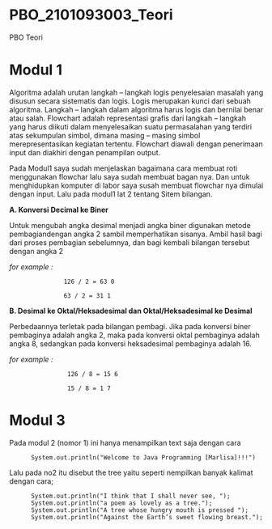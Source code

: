# PBO_2101093003_Teori
PBO Teori
# Modul 1
Algoritma adalah urutan langkah – langkah logis penyelesaian masalah yang disusun secara sistematis dan logis. Logis merupakan kunci dari sebuah algoritma. Langkah – 
langkah dalam algoritma harus logis dan bernilai benar atau salah. Flowchart adalah representasi grafis dari langkah – langkah yang harus diikuti dalam menyelesaikan suatu permasalahan yang terdiri atas sekumpulan simbol, dimana masing – masing simbol merepresentasikan kegiatan tertentu. Flowchart diawali dengan penerimaan input dan diakhiri dengan penampilan output.

Pada Modul1 saya sudah menjelaskan bagaimana cara membuat roti menggunakan flowchar lalu saya sudah membuat bagan nya. Dan untuk menghidupkan komputer di labor saya susah membuat flowchar nya dimulai dengan input. Lalu pada modul1 lat 2 tentang Sitem bilangan.

**A. Konversi Decimal ke Biner**

  Untuk mengubah angka desimal menjadi angka biner digunakan metode pembagiandengan angka 2 sambil memperhatikan sisanya. Ambil hasil bagi dari proses pembagian sebelumnya, dan bagi kembali bilangan tersebut dengan angka 2
  
  _for example :_  
  
                   126 / 2 = 63 0
                   
                   63 / 2 = 31 1
            
 **B. Desimal ke Oktal/Heksadesimal dan Oktal/Heksadesimal ke Desimal**
 
  Perbedaannya terletak pada bilangan pembagi. Jika pada konversi biner pembaginya adalah angka 2, maka pada konversi oktal pembaginya adalah angka 8, sedangkan pada konversi heksadesimal pembaginya adalah 16. 
 
 _for example :_
 
                    126 / 8 = 15 6
                    
                    15 / 8 = 1 7
          
# Modul 3
Pada modul 2 (nomor 1) ini hanya menampilkan text saja dengan cara

          System.out.println("Welcome to Java Programming [Marlisa]!!!")
    
Lalu pada no2 itu disebut the tree yaitu seperti nempilkan banyak kalimat dengan cara;

          System.out.println("I think that I shall never see, ");
          System.out.println("a poem as lovely as a tree.");
          System.out.println("A tree whose hungry mouth is pressed ");
          System.out.println("Against the Earth’s sweet flowing breast.");


